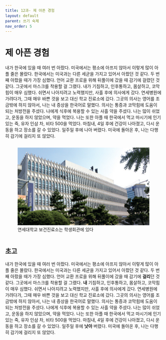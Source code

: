 ```yaml
---
title: 12과- 제 아픈 경험
layout: default
parent: 쓰기 숙제
nav_order: 5
---
```

# 제 아픈 경험

내가 한국에 있을 때 여러 번 아팠다. 미국에서는 평소에 아프지 않아서 이렇게 많이 아플 줄은 몰랐다. 한국에서는 미국과는 다른 세균을 가지고 있어서 아팠던 것 같다. 두 번째 아팠을 때가 가장 심했다. 언어 교환 프로을 위해 뒤풀이에 갔을 때 감기에 걸렸던 것 같다. 그곳에서 마스크를 착용할 걸 그랬다. 내가 기침하고, 인후통하고, 몸살하고, 코막힘이 매우 심했다. 쉬면서 나아지려고 노력했지만, 사흘 후에 의사에게 갔다. 연세병원에 가려다가, 그때 매우 바쁜 것을 보고 대신 학교 진료소에 갔다. 그곳의 의사는 영어를 조금밖에 하지 않아서, 나는 내 증상을 한국어로 말했다. 의사는 통증과 코막힘에 도움이 되는 처방전을 주셨다. 나에게 식후에 복용할 수 있는 사흘 약을 주셨다. 나는 많이 쉬었고, 운동을 하지 않았으며, 약을 먹었다. 나는 또한 아플 때 한국에서 먹고 마시기에 인기 있는 죽, 유자 인삼 차, 비타 500을 먹었다. 마침내, 4일 후에 건강이 나아졌고, 다시 운동을 하고 장소를 갈 수 있었다. 일주일 후에 나아 버렸다. 미국에 돌아온 후, 나는 다행히 감기에 걸리지 또 않았다.

<div style="display: flex; justify-content: center;">
    <figure>
    <img src="./images/yonsei.png" alt="Yonsei student union" style="height: 250px;">
    <figcaption>연세대학교 보건진료소는 학생회관에 있다</figcaption>
    </figure>
</div>

## 초고
내가 한국에 있을 때 여러 번 아팠다. 미국에서는 평소에 아프지 않아서 이렇게 많이 아플 줄은 몰랐다. 한국에서는 미국과는 다른 세균을 가지고 있어서 아팠던 것 같다. 두 번째 아팠을 때가 가장 심했다. 언어 교환 프로을 위해 뒤풀이에 갔을 때 감기에 **걸리**던 것 같다. 그곳에서 마스크를 착용할 걸 그랬다. **내** 기침하고, 인후통하고, 몸살하고, 코막힘이 매우 심했다. 쉬면서 나아지려고 노력했지만, 사흘 후에 의사에게 갔다. 연세병원에 가려다가, 그때 매우 바쁜 것을 보고 대신 학교 진료소에 갔다. 그곳의 의사는 영어를 조금밖에 하지 않아서, 나는 내 증상을 한국어로 말했다. 의사는 통증과 코막힘에 도움이 되는 처방전을 주셨다. 나에게 식후에 복용할 수 있는 사흘 약을 주셨다. 나는 많이 쉬었고, 운동을 하지 않았으며, 약을 먹었다. 나는 또한 아플 때 한국에서 먹고 마시기에 인기 있는 죽, 유자 인삼 차, 비타 500을 먹었다. 마침내, 4일 후에 건강이 나아졌고, 다시 운동을 하고 장소를 갈 수 있었다. 일주일 후에 **낫아** 버렸다. 미국에 돌아온 후, 나는 다행히 감기에 걸리지 또 않았다.